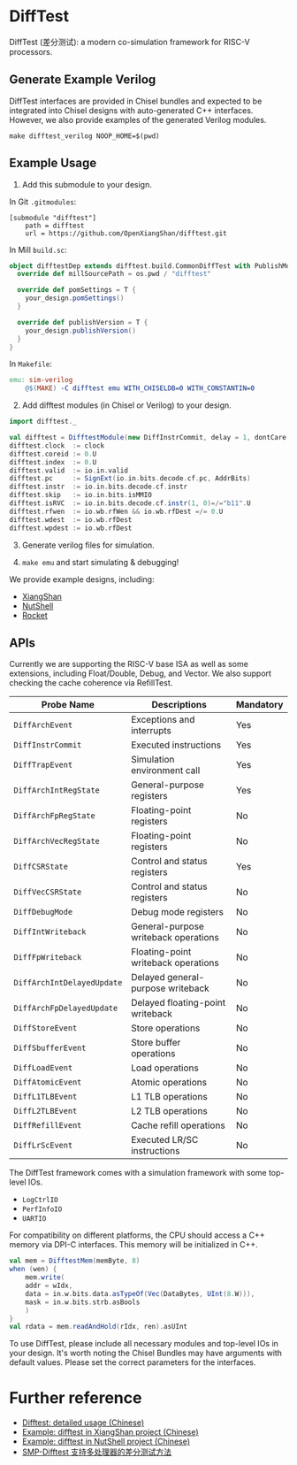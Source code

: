 # DiffTest

DiffTest (差分测试): a modern co-simulation framework for RISC-V processors.

## Generate Example Verilog

DiffTest interfaces are provided in Chisel bundles and expected to be integrated
into Chisel designs with auto-generated C++ interfaces.
However, we also provide examples of the generated Verilog modules.

```
make difftest_verilog NOOP_HOME=$(pwd)
```

## Example Usage

1. Add this submodule to your design.

In Git `.gitmodules`:
```
[submodule "difftest"]
	path = difftest
	url = https://github.com/OpenXiangShan/difftest.git
```

In Mill `build.sc`:
```scala
object difftestDep extends difftest.build.CommonDiffTest with PublishModule {
  override def millSourcePath = os.pwd / "difftest"

  override def pomSettings = T {
    your_design.pomSettings()
  }

  override def publishVersion = T {
    your_design.publishVersion()
  }
}
```

In `Makefile`:
```Makefile
emu: sim-verilog
	@$(MAKE) -C difftest emu WITH_CHISELDB=0 WITH_CONSTANTIN=0
```

2. Add difftest modules (in Chisel or Verilog) to your design.
```scala
import difftest._

val difftest = DifftestModule(new DiffInstrCommit, delay = 1, dontCare = true)
difftest.clock  := clock
difftest.coreid := 0.U
difftest.index  := 0.U
difftest.valid  := io.in.valid
difftest.pc     := SignExt(io.in.bits.decode.cf.pc, AddrBits)
difftest.instr  := io.in.bits.decode.cf.instr
difftest.skip   := io.in.bits.isMMIO
difftest.isRVC  := io.in.bits.decode.cf.instr(1, 0)=/="b11".U
difftest.rfwen  := io.wb.rfWen && io.wb.rfDest =/= 0.U
difftest.wdest  := io.wb.rfDest
difftest.wpdest := io.wb.rfDest
```

3. Generate verilog files for simulation.

4. `make emu` and start simulating & debugging!

We provide example designs, including:
- [XiangShan](https://github.com/OpenXiangShan/XiangShan)
- [NutShell](https://github.com/OSCPU/NutShell/tree/dev-difftest)
- [Rocket](https://github.com/OpenXiangShan/rocket-chip/tree/dev-difftest)

## APIs

Currently we are supporting the RISC-V base ISA as well as some extensions,
including Float/Double, Debug, and Vector. We also support checking the cache
coherence via RefillTest.

| Probe Name | Descriptions | Mandatory |
| ---------- | ------------ | --------- |
| `DiffArchEvent` | Exceptions and interrupts | Yes |
| `DiffInstrCommit` | Executed instructions | Yes |
| `DiffTrapEvent` | Simulation environment call | Yes |
| `DiffArchIntRegState` | General-purpose registers | Yes |
| `DiffArchFpRegState` | Floating-point registers | No |
| `DiffArchVecRegState` | Floating-point registers | No |
| `DiffCSRState` | Control and status registers | Yes |
| `DiffVecCSRState` | Control and status registers | No |
| `DiffDebugMode` | Debug mode registers | No |
| `DiffIntWriteback` | General-purpose writeback operations | No |
| `DiffFpWriteback` | Floating-point writeback operations | No |
| `DiffArchIntDelayedUpdate` | Delayed general-purpose writeback | No |
| `DiffArchFpDelayedUpdate` | Delayed floating-point writeback | No |
| `DiffStoreEvent` | Store operations | No |
| `DiffSbufferEvent` | Store buffer operations | No |
| `DiffLoadEvent` | Load operations | No |
| `DiffAtomicEvent` | Atomic operations | No |
| `DiffL1TLBEvent` | L1 TLB operations | No |
| `DiffL2TLBEvent` | L2 TLB operations | No |
| `DiffRefillEvent` | Cache refill operations | No |
| `DiffLrScEvent` | Executed LR/SC instructions | No |

The DiffTest framework comes with a simulation framework with some top-level IOs.
* `LogCtrlIO`
* `PerfInfoIO`
* `UARTIO`

For compatibility on different platforms, the CPU should access a C++ memory via
DPI-C interfaces. This memory will be initialized in C++.

```scala
val mem = DifftestMem(memByte, 8)
when (wen) {
    mem.write(
    addr = wIdx,
    data = in.w.bits.data.asTypeOf(Vec(DataBytes, UInt(8.W))),
    mask = in.w.bits.strb.asBools
    )
}
val rdata = mem.readAndHold(rIdx, ren).asUInt
```

To use DiffTest, please include all necessary modules and top-level IOs in your design.
It's worth noting the Chisel Bundles may have arguments with default values.
Please set the correct parameters for the interfaces.

# Further reference

* [Difftest: detailed usage (Chinese)](./doc/usage.md)
* [Example: difftest in XiangShan project (Chinese) ](./doc/example-xiangshan.md)
* [Example: difftest in NutShell project (Chinese) ](./doc/example-nutshell.md)
* [SMP-Difftest 支持多处理器的差分测试方法](https://github.com/OpenXiangShan/XiangShan-doc/blob/main/slides/20210624-RVWC-SMP-Difftest%20%E6%94%AF%E6%8C%81%E5%A4%9A%E5%A4%84%E7%90%86%E5%99%A8%E7%9A%84%E5%B7%AE%E5%88%86%E6%B5%8B%E8%AF%95%E6%96%B9%E6%B3%95.pdf)